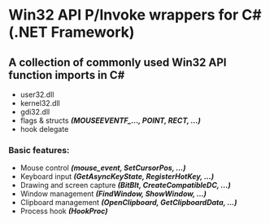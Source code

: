 # Win32 API P/Invoke wrappers for C# (.NET Framework)
## A  collection of commonly used Win32 API function imports in C#
- user32.dll
- kernel32.dll
- gdi32.dll
- flags & structs ***(MOUSEEVENTF_..., POINT, RECT, ...)***
- hook delegate

### Basic features:
- Mouse control ***(mouse_event, SetCursorPos, ...)***
- Keyboard input ***(GetAsyncKeyState, RegisterHotKey, ...)***
- Drawing and screen capture ***(BitBlt, CreateCompatibleDC, ...)***
- Window management ***(FindWindow, ShowWindow, ...)***
- Clipboard management ***(OpenClipboard, GetClipboardData, ...)***
- Process hook ***(HookProc)***
